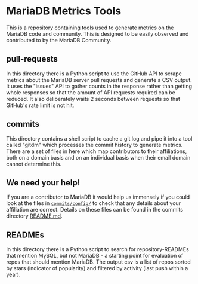 # MariaDB Metrics Tools

This is a repository containing tools used to generate metrics on the MariaDB code and community. This is designed to be easily observed and contributed to by the MariaDB Community.

## pull-requests

In this directory there is a Python script to use the GitHub API to scrape metrics about the MariaDB server pull requests and generate a CSV output. It uses the "issues" API to gather counts in the response rather than getting whole responses so that the amount of API requests required can be reduced. It also deliberately waits 2 seconds between requests so that GitHub's rate limit is not hit.

## commits

This directory contains a shell script to cache a git log and pipe it into a tool called "gitdm" which processes the commit history to generate metrics. There are a set of files in here which map contributors to their affiliations, both on a domain basis and on an individual basis when their email domain cannot determine this.

## We need your help!

If you are a contributor to MariaDB it would help us immensely if you could look at the files in [`commits/config/`](commits/config/) to check that any details about your affiliation are correct. Details on these files can be found in the commits directory [README.md](commits/README.md).

## READMEs

In this directory there is a Python script to search for repository-READMEs that mention MySQL, but not MariaDB - a starting point for evaluation of repos that should mention MariaDB. The output csv is a list of repos sorted by stars (indicator of popularity) and filtered by activity (last push within a year).
